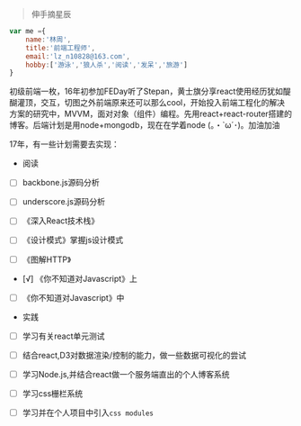 > 伸手摘星辰

```javascript
var me ={
    name:'林周',
    title:'前端工程师',
    email:'lz_n10828@163.com',
    hobby:['游泳','狼人杀','阅读','发呆','旅游']
}
```
初级前端一枚，16年初参加FEDay听了Stepan，黄士旗分享react使用经历犹如醍醐灌顶，交互，切图之外前端原来还可以那么cool，开始投入前端工程化的解决方案的研究中，MVVM，面对对象（组件）编程。先用react+react-router搭建的博客。后端计划是用node+mongodb，现在在学着node (｡・`ω´･)。加油加油

17年，有一些计划需要去实现：

* 阅读
- [ ] backbone.js源码分析

- [ ] underscore.js源码分析

- [ ] 《深入React技术栈》

- [ ] 《设计模式》掌握js设计模式

- [ ] 《图解HTTP》

- [√] 《你不知道对Javascript》上

- [ ] 《你不知道对Javascript》中


* 实践
- [ ] 学习有关react单元测试

- [ ] 结合react,D3对数据渲染/控制的能力，做一些数据可视化的尝试

- [ ] 学习Node.js,并结合react做一个服务端直出的个人博客系统

- [ ] 学习css栅栏系统

- [ ] 学习并在个人项目中引入`css modules`
